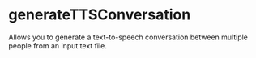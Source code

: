 # generateTTSConversation
Allows you to generate a text-to-speech conversation between multiple people from an input text file.
